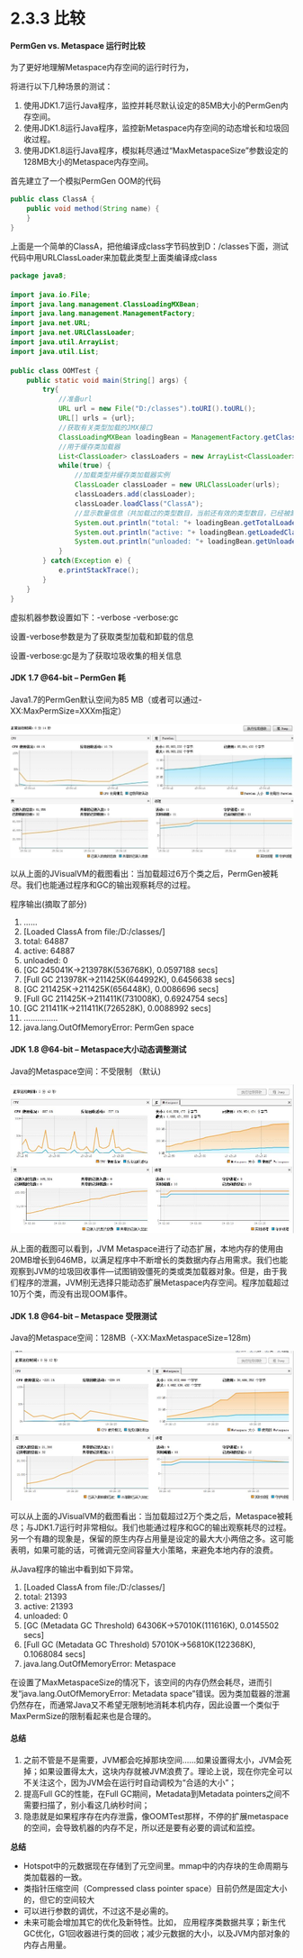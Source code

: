# 2.3.3 比较

#### PermGen vs. Metaspace 运行时比较

  为了更好地理解Metaspace内存空间的运行时行为，

  将进行以下几种场景的测试：

1. 使用JDK1.7运行Java程序，监控并耗尽默认设定的85MB大小的PermGen内存空间。
2. 使用JDK1.8运行Java程序，监控新Metaspace内存空间的动态增长和垃圾回收过程。
3. 使用JDK1.8运行Java程序，模拟耗尽通过“MaxMetaspaceSize”参数设定的128MB大小的Metaspace内存空间。

首先建立了一个模拟PermGen OOM的代码

```java
public class ClassA {
    public void method(String name) {
    }
}
```

上面是一个简单的ClassA，把他编译成class字节码放到D：/classes下面，测试代码中用URLClassLoader来加载此类型上面类编译成class

```java
package java8;

import java.io.File;
import java.lang.management.ClassLoadingMXBean;
import java.lang.management.ManagementFactory;
import java.net.URL;
import java.net.URLClassLoader;
import java.util.ArrayList;
import java.util.List;

public class OOMTest {
    public static void main(String[] args) {  
        try{  
            //准备url  
            URL url = new File("D:/classes").toURI().toURL();  
            URL[] urls = {url};  
            //获取有关类型加载的JMX接口  
            ClassLoadingMXBean loadingBean = ManagementFactory.getClassLoadingMXBean();  
            //用于缓存类加载器  
            List<ClassLoader> classLoaders = new ArrayList<ClassLoader>();  
            while(true) {  
                //加载类型并缓存类加载器实例  
                ClassLoader classLoader = new URLClassLoader(urls);  
                classLoaders.add(classLoader);  
                classLoader.loadClass("ClassA");  
                //显示数量信息（共加载过的类型数目，当前还有效的类型数目，已经被卸载的类型数目）  
                System.out.println("total: "+ loadingBean.getTotalLoadedClassCount());  
                System.out.println("active: "+ loadingBean.getLoadedClassCount());  
                System.out.println("unloaded: "+ loadingBean.getUnloadedClassCount());  
            }  
        } catch(Exception e) {  
            e.printStackTrace();  
        }  
    }
}
```

虚拟机器参数设置如下：-verbose -verbose:gc

设置-verbose参数是为了获取类型加载和卸载的信息

设置-verbose:gc是为了获取垃圾收集的相关信息

#### JDK 1.7 @64-bit – PermGen 耗

Java1.7的PermGen默认空间为85 MB（或者可以通过-XX:MaxPermSize=XXXm指定）

![](../../../.gitbook/assets/image%20%2888%29.png)

以从上面的JVisualVM的截图看出：当加载超过6万个类之后，PermGen被耗尽。我们也能通过程序和GC的输出观察耗尽的过程。

程序输出\(摘取了部分\)

1. ......  
2. \[Loaded ClassA from file:/D:/classes/\]  
3. total: 64887 
4. active: 64887 
5. unloaded: 0 
6. \[GC 245041K-&gt;213978K\(536768K\), 0.0597188 secs\]  
7. \[Full GC 213978K-&gt;211425K\(644992K\), 0.6456638 secs\]  
8. \[GC 211425K-&gt;211425K\(656448K\), 0.0086696 secs\]  
9. \[Full GC 211425K-&gt;211411K\(731008K\), 0.6924754 secs\]  
10. \[GC 211411K-&gt;211411K\(726528K\), 0.0088992 secs\]  
11. ...............  
12. java.lang.OutOfMemoryError: PermGen space 

#### JDK 1.8 @64-bit – Metaspace大小动态调整测试

Java的Metaspace空间：不受限制 （默认\)

![](../../../.gitbook/assets/image%20%28341%29.png)

从上面的截图可以看到，JVM Metaspace进行了动态扩展，本地内存的使用由20MB增长到646MB，以满足程序中不断增长的类数据内存占用需求。我们也能观察到JVM的垃圾回收事件—试图销毁僵死的类或类加载器对象。但是，由于我们程序的泄漏，JVM别无选择只能动态扩展Metaspace内存空间。程序加载超过10万个类，而没有出现OOM事件。

#### JDK 1.8 @64-bit – Metaspace 受限测试

Java的Metaspace空间：128MB（-XX:MaxMetaspaceSize=128m\)

![](../../../.gitbook/assets/image%20%28273%29.png)

可以从上面的JVisualVM的截图看出：当加载超过2万个类之后，Metaspace被耗尽；与JDK1.7运行时非常相似。我们也能通过程序和GC的输出观察耗尽的过程。另一个有趣的现象是，保留的原生内存占用量是设定的最大大小两倍之多。这可能表明，如果可能的话，可微调元空间容量大小策略，来避免本地内存的浪费。

从Java程序的输出中看到如下异常。

1. \[Loaded ClassA from file:/D:/classes/\]  
2. total: 21393 
3. active: 21393 
4. unloaded: 0 
5. \[GC \(Metadata GC Threshold\) 64306K-&gt;57010K\(111616K\), 0.0145502 secs\]  
6. \[Full GC \(Metadata GC Threshold\) 57010K-&gt;56810K\(122368K\), 0.1068084 secs\]  
7. java.lang.OutOfMemoryError: Metaspace 

在设置了MaxMetaspaceSize的情况下，该空间的内存仍然会耗尽，进而引发“java.lang.OutOfMemoryError: Metadata space”错误。因为类加载器的泄漏仍然存在，而通常Java又不希望无限制地消耗本机内存，因此设置一个类似于MaxPermSize的限制看起来也是合理的。

#### 总结

1. 之前不管是不是需要，JVM都会吃掉那块空间……如果设置得太小，JVM会死掉；如果设置得太大，这块内存就被JVM浪费了。理论上说，现在你完全可以不关注这个，因为JVM会在运行时自动调校为“合适的大小”；
2. 提高Full GC的性能，在Full GC期间，Metadata到Metadata pointers之间不需要扫描了，别小看这几纳秒时间；
3. 隐患就是如果程序存在内存泄露，像OOMTest那样，不停的扩展metaspace的空间，会导致机器的内存不足，所以还是要有必要的调试和监控。

**总结**

* Hotspot中的元数据现在存储到了元空间里。mmap中的内存块的生命周期与类加载器的一致。
* 类指针压缩空间（Compressed class pointer space）目前仍然是固定大小的，但它的空间较大
* 可以进行参数的调优，不过这不是必需的。
* 未来可能会增加其它的优化及新特性。比如， 应用程序类数据共享；新生代GC优化，G1回收器进行类的回收；减少元数据的大小，以及JVM内部对象的内存占用量。


